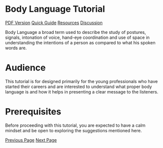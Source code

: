 # Body Language Tutorial
[PDF Version](../body_language/body_language_pdf_version.md)
[Quick Guide](../body_language/body_language_quick_guide.md)
[Resources](../body_language/body_language_useful_resources.md)
[Discussion](../body_language/body_language_discussion.md)

Body Language a broad term used to describe the study of postures, signals, intonation of voice, hand-eye coordination and use of space in understanding the intentions of a person as compared to what his spoken words are.

# Audience
This tutorial is for designed primarily for the young professionals who have started their careers and are interested to understand what proper body language is and how it helps in presenting a clear message to the listeners.

# Prerequisites
Before proceeding with this tutorial, you are expected to have a calm mindset and be open to exploring the suggestions mentioned here.


[Previous Page](../body_language/index.md) [Next Page](../body_language/body_language_introduction.md) 
